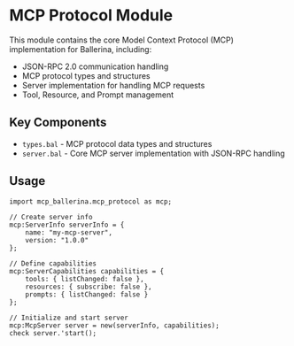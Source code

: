 # MCP Protocol Module

This module contains the core Model Context Protocol (MCP) implementation for Ballerina, including:

- JSON-RPC 2.0 communication handling
- MCP protocol types and structures  
- Server implementation for handling MCP requests
- Tool, Resource, and Prompt management

## Key Components

- `types.bal` - MCP protocol data types and structures
- `server.bal` - Core MCP server implementation with JSON-RPC handling

## Usage

```ballerina
import mcp_ballerina.mcp_protocol as mcp;

// Create server info
mcp:ServerInfo serverInfo = {
    name: "my-mcp-server",
    version: "1.0.0"
};

// Define capabilities
mcp:ServerCapabilities capabilities = {
    tools: { listChanged: false },
    resources: { subscribe: false },
    prompts: { listChanged: false }
};

// Initialize and start server
mcp:McpServer server = new(serverInfo, capabilities);
check server.'start();
```

